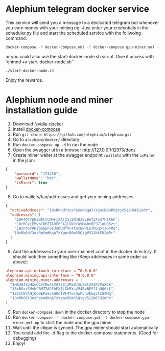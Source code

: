 # Alephium telegram docker service

This service will send you a message to a dedicated telegram bot whenever you earn money with your mining rig.
Just enter your credentials in the scheduler.py file and start the scheduled service with the follwoing command:

```bash
docker-compose -f docker-compose.yml -f docker-compose.gpu-miner.yml -f docker-compose.scheduler.yml up
```
or you could also use the start-docker-node.sh script. Give it access with `chmod +x start-docker-node.sh``

```bash
./start-docker-node.sh
```

Enjoy the rewards.

# Alephium node and miner installation guide

1. Download [Nvidia-docker](https://docs.nvidia.com/datacenter/cloud-native/container-toolkit/install-guide.html#docker)
2. install [docker-compose](https://docs.docker.com/compose/install/#install-compose-on-linux-systems)
3. Run `git clone https://github.com/alephium/alephium.git`
4. Go to `alephium/docker/` directory
5. Run `docker-compose up -d` to run the node
6. Open the swagger ui in a browser http://127.0.0.1:12973/docs
7. Create miner wallet at the swagger endpoint `/wallets` with the `isMiner` in the json:
```json
{
    "password": "123456",
    "walletName": "bar",
    "isMiner": true
}
```
8. Go to wallets/bar/addresses and get your mining addresses
```json
{
  "activeAddress": "18xRk6dY3ozPpSmdKqA7xYgncB6mR5QtgV512N6FU2mPr",
  "addresses": [
    "1HA4d4YpHZwbCvCMwFiXATzSj2M5BJSL8wt3XSR7PaXGk",
    "18cRGxiEMvhCBMZTA9FhFX1LXkRYaVM4BvBE971uUQ6zt",
    "18zntGYAHjbo6EPoe3aWQdfVF4twxQwPLn3bGq5tzG4Mq",
   "18xRk6dY3ozPpSmdKqA7xYgncB6mR5QtgV512N6FU2mPr"
  ]
}
```
9. Add the addresses to your user-mainnet.conf in the docker directory. It should look then something like (Keep addresses in same order as above):
```conf
alephium.api.network-interface = “0.0.0.0"
alephium.mining.api-interface = “0.0.0.0"
alephium.mining.miner-addresses = [
  "1HA4d4YpHZwbCvCMwFiXATzSj2M5BJSL8wt3XSR7PaXGk",
  "18cRGxiEMvhCBMZTA9FhFX1LXkRYaVM4BvBE971uUQ6zt",
  "18zntGYAHjbo6EPoe3aWQdfVF4twxQwPLn3bGq5tzG4Mq",
  "18xRk6dY3ozPpSmdKqA7xYgncB6mR5QtgV512N6FU2mPr"
]
```
9. Run `docker-compose down` in the docker directory to stop the node
10. Run `docker-compose -f docker-compose.yml -f docker-compose.gpu-miner.yml up` to start the node and the gpu miner
11. Wait until the clique is synced. The gpu miner should start automatically
12. You could add the -d flag to the docker-compose statements. (Good for debugging)
13. Enjoy!